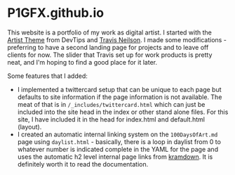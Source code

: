 # P1GFX.github.io

This website is a portfolio of my work as digital artist. I started with the [Artist Theme](https://github.com/DevTips/Artists-Theme) from DevTips and [Travis Neilson](http://travisneilson.com/). I made some modifications - preferring to have a second landing page for projects and to leave off clients for now. The slider that Travis set up for work products is pretty neat, and I'm hoping to find a good place for it later.

Some features that I added:
+ I implemented a twittercard setup that can be unique to each page but defaults to site information if the page information is not available. The meat of that is in `/_includes/twittercard.html` which can just be included into the site head in the index or other stand alone files. For this site, I have included it in the head for index.html and default.html (layout).
+ I created an automatic internal linking system on the `100DaysOfArt.md` page using `daylist.html` - basically, there is a loop in daylist from 0 to whatever number is indicated complete in the YAML for the page and uses the automatic h2 level internal page links from [kramdown](https://kramdown.gettalong.org/syntax.html). It is definitely worth it to read the documentation.

